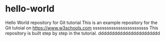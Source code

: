 # hello-world
Hello World repository for Git tutorial
This is an example repository for the Git tutoial on https://www.w3schools.com
ssssssssssssssssssssssss
This repository is built step by step in the tutorial.
ddddddddddddddddddddddd

